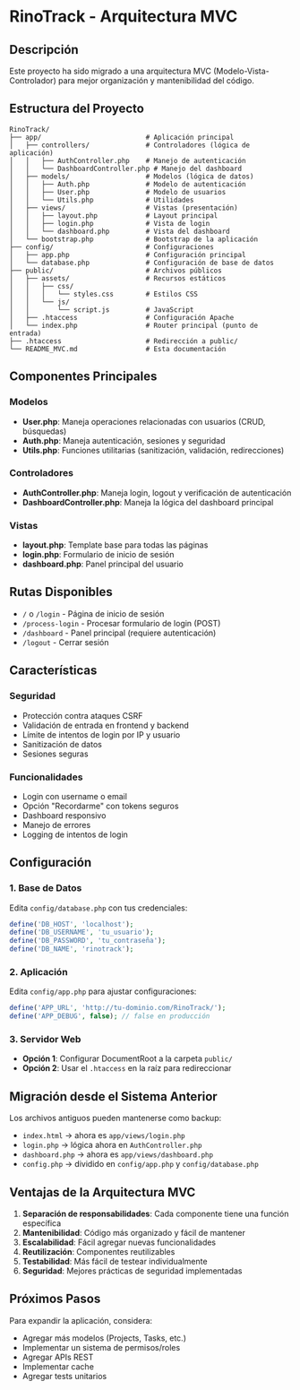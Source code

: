 # RinoTrack - Arquitectura MVC

## Descripción
Este proyecto ha sido migrado a una arquitectura MVC (Modelo-Vista-Controlador) para mejor organización y mantenibilidad del código.

## Estructura del Proyecto

```
RinoTrack/
├── app/                          # Aplicación principal
│   ├── controllers/              # Controladores (lógica de aplicación)
│   │   ├── AuthController.php    # Manejo de autenticación
│   │   └── DashboardController.php # Manejo del dashboard
│   ├── models/                   # Modelos (lógica de datos)
│   │   ├── Auth.php              # Modelo de autenticación
│   │   ├── User.php              # Modelo de usuarios
│   │   └── Utils.php             # Utilidades
│   ├── views/                    # Vistas (presentación)
│   │   ├── layout.php            # Layout principal
│   │   ├── login.php             # Vista de login
│   │   └── dashboard.php         # Vista del dashboard
│   └── bootstrap.php             # Bootstrap de la aplicación
├── config/                       # Configuraciones
│   ├── app.php                   # Configuración principal
│   └── database.php              # Configuración de base de datos
├── public/                       # Archivos públicos
│   ├── assets/                   # Recursos estáticos
│   │   ├── css/
│   │   │   └── styles.css        # Estilos CSS
│   │   └── js/
│   │       └── script.js         # JavaScript
│   ├── .htaccess                 # Configuración Apache
│   └── index.php                 # Router principal (punto de entrada)
├── .htaccess                     # Redirección a public/
└── README_MVC.md                 # Esta documentación
```

## Componentes Principales

### Modelos
- **User.php**: Maneja operaciones relacionadas con usuarios (CRUD, búsquedas)
- **Auth.php**: Maneja autenticación, sesiones y seguridad
- **Utils.php**: Funciones utilitarias (sanitización, validación, redirecciones)

### Controladores
- **AuthController.php**: Maneja login, logout y verificación de autenticación
- **DashboardController.php**: Maneja la lógica del dashboard principal

### Vistas
- **layout.php**: Template base para todas las páginas
- **login.php**: Formulario de inicio de sesión
- **dashboard.php**: Panel principal del usuario

## Rutas Disponibles

- `/` o `/login` - Página de inicio de sesión
- `/process-login` - Procesar formulario de login (POST)
- `/dashboard` - Panel principal (requiere autenticación)
- `/logout` - Cerrar sesión

## Características

### Seguridad
- Protección contra ataques CSRF
- Validación de entrada en frontend y backend
- Límite de intentos de login por IP y usuario
- Sanitización de datos
- Sesiones seguras

### Funcionalidades
- Login con username o email
- Opción "Recordarme" con tokens seguros
- Dashboard responsivo
- Manejo de errores
- Logging de intentos de login

## Configuración

### 1. Base de Datos
Edita `config/database.php` con tus credenciales:
```php
define('DB_HOST', 'localhost');
define('DB_USERNAME', 'tu_usuario');
define('DB_PASSWORD', 'tu_contraseña');
define('DB_NAME', 'rinotrack');
```

### 2. Aplicación
Edita `config/app.php` para ajustar configuraciones:
```php
define('APP_URL', 'http://tu-dominio.com/RinoTrack/');
define('APP_DEBUG', false); // false en producción
```

### 3. Servidor Web
- **Opción 1**: Configurar DocumentRoot a la carpeta `public/`
- **Opción 2**: Usar el `.htaccess` en la raíz para redireccionar

## Migración desde el Sistema Anterior

Los archivos antiguos pueden mantenerse como backup:
- `index.html` → ahora es `app/views/login.php`
- `login.php` → lógica ahora en `AuthController.php`
- `dashboard.php` → ahora es `app/views/dashboard.php`
- `config.php` → dividido en `config/app.php` y `config/database.php`

## Ventajas de la Arquitectura MVC

1. **Separación de responsabilidades**: Cada componente tiene una función específica
2. **Mantenibilidad**: Código más organizado y fácil de mantener
3. **Escalabilidad**: Fácil agregar nuevas funcionalidades
4. **Reutilización**: Componentes reutilizables
5. **Testabilidad**: Más fácil de testear individualmente
6. **Seguridad**: Mejores prácticas de seguridad implementadas

## Próximos Pasos

Para expandir la aplicación, considera:
- Agregar más modelos (Projects, Tasks, etc.)
- Implementar un sistema de permisos/roles
- Agregar APIs REST
- Implementar cache
- Agregar tests unitarios